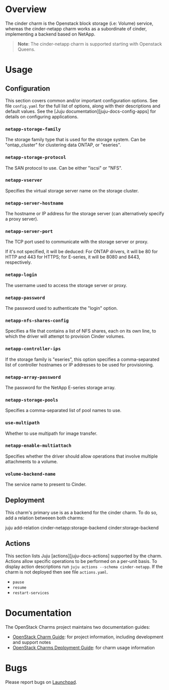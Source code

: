 # Overview

The cinder charm is the Openstack block storage (i.e: Volume) service, whereas the cinder-netapp charm works as a subordinate of cinder, implementing a backend based on NetApp.

> **Note**: The cinder-netapp charm is supported starting with Openstack Queens.

# Usage

## Configuration

This section covers common and/or important configuration options. See file `config.yaml` for the full list of options, along with their descriptions and default values. See the [Juju documentation][juju-docs-config-apps] for details on configuring applications.

### `netapp-storage-family`

The storage family type that is used for the storage system. Can be "ontap_cluster" for clustering data ONTAP, or "eseries".

### `netapp-storage-protocol`

The SAN protocol to use. Can be either "iscsi" or "NFS".

### `netapp-vserver`

Specifies the virtual storage server name on the storage cluster.

### `netapp-server-hostname`

The hostname or IP address for the storage server (can alternatively specify a proxy server).

### `netapp-server-port`

The TCP port used to communicate with the storage server or proxy.

If it's not specified, it will be deduced: For ONTAP drivers, it will be 80 for HTTP and 443 for HTTPS; for E-series, it will be 8080 and 8443, respectively.

### `netapp-login`

The username used to access the storage server or proxy.

### `netapp-password`

The password used to authenticate the "login" option.

### `netapp-nfs-shares-config`

Specifies a file that contains a list of NFS shares, each on its own line, to which the driver will attempt to provision
Cinder volumes.

### `netapp-controller-ips`

If the storage family is "eseries", this option specifies a comma-separated list of controller hostnames or IP addresses
to be used for provisioning.

### `netapp-array-password`

The password for the NetApp E-series storage array.

### `netapp-storage-pools`

Specifies a comma-separated list of pool names to use.

### `use-multipath`

Whether to use multipath for image transfer.

### `netapp-enable-multiattach`

Specifies whether the driver should allow operations that involve multiple attachments to a volume.

### `volume-backend-name`

The service name to present to Cinder.

## Deployment

This charm's primary use is as a backend for the cinder charm. To do so, add a relation betweeen both charms:

  juju add-relation cinder-netapp:storage-backend cinder:storage-backend

## Actions

This section lists Juju [actions][juju-docs-actions] supported by the charm. Actions allow specific operations to be performed on a per-unit basis. To display action descriptions run `juju actions --schema cinder-netapp`. If the charm is not deployed then see file `actions.yaml`.

* `pause`
* `resume`
* `restart-services`

# Documentation

The OpenStack Charms project maintains two documentation guides:

* [OpenStack Charm Guide][cg]: for project information, including development
  and support notes
* [OpenStack Charms Deployment Guide][cdg]: for charm usage information

# Bugs

Please report bugs on [Launchpad][lp-bugs-charm-cinder-netapp].

[cg]: https://docs.openstack.org/charm-guide
[cdg]: https://docs.openstack.org/project-deploy-guide/charm-deployment-guide
[lp-bugs-charm-cinder-netapp]: https://bugs.launchpad.net/charm-cinder-netapp/+filebug
